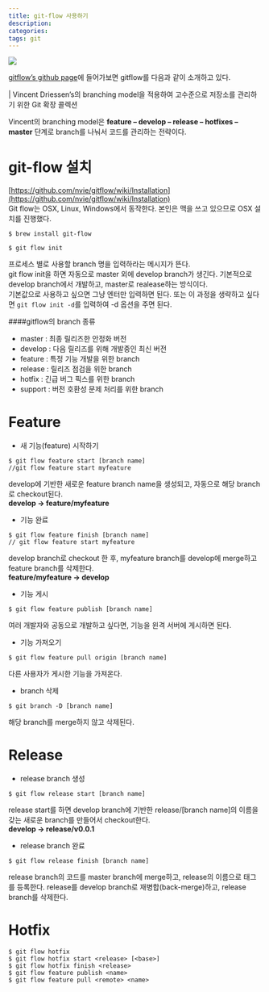 ```yaml
---
title: git-flow 사용하기
description: 
categories: 
tags: git
---
```


![](https://blog.axosoft.com/wp-content/uploads/2017/01/git-flow-og.png)

[gitflow’s github page]((https://github.com/nvie/gitflow))에 들어가보면 gitflow를 다음과 같이 소개하고 있다.

| Vincent Driessen’s의 branching model을 적용하여 고수준으로 저장소를 관리하기 위한 Git 확장 콜렉션

Vincent의 branching model은 **feature – develop – release – hotfixes – master** 단계로 branch를 나눠서 코드를 관리하는 전략이다.

# git-flow 설치

[https://github.com/nvie/gitflow/wiki/Installation](https://github.com/nvie/gitflow/wiki/Installation)<br/>
Git flow는 OSX, Linux, Windows에서 동작한다. 본인은 맥을 쓰고 있으므로 OSX 설치를 진행했다.
```
$ brew install git-flow
```
```
$ git flow init
```
프로세스 별로 사용할 branch 명을 입력하라는 메시지가 뜬다.<br/>
git flow init을 하면 자동으로 master 외에 develop branch가 생긴다. 기본적으로 develop branch에서 개발하고, master로 realease하는 방식이다.<br/>
기본값으로 사용하고 싶으면 그냥 엔터만 입력하면 된다. 또는 이 과정을 생략하고 싶다면 `git flow init -d`를 입력하여 -d 옵션을 주면 된다.

####gitflow의 branch 종류
* master : 최종 릴리즈한 안정화 버전
* develop : 다음 릴리즈를 위해 개발중인 최신 버전
* feature : 특정 기능 개발을 위한 branch
* release : 릴리즈 점검을 위한 branch
* hotfix : 긴급 버그 픽스를 위한 branch
* support : 버전 호환성 문제 처리를 위한 branch

# Feature

* 새 기능(feature) 시작하기
```
$ git flow feature start [branch name]
//git flow feature start myfeature
```

develop에 기반한 새로운 feature branch name을 생성되고, 자동으로 해당 branch로 checkout된다.<br/>
**develop -> feature/myfeature**

* 기능 완료
```
$ git flow feature finish [branch name]
// git flow feature start myfeature
```

develop branch로 checkout 한 후, myfeature branch를 develop에 merge하고 feature branch를 삭제한다.<br/>
**feature/myfeature -> develop**

* 기능 게시
```
$ git flow feature publish [branch name]
```

여러 개발자와 공동으로 개발하고 싶다면, 기능을 윈격 서버에 게시하면 된다.

* 기능 가져오기
```
$ git flow feature pull origin [branch name]
```

다른 사용자가 게시한 기능을 가져온다.

* branch 삭제
```
$ git branch -D [branch name]
```

해당 branch를 merge하지 않고 삭제된다.

# Release

* release branch 생성
```
$ git flow release start [branch name]
```

release start를 하면 develop branch에 기반한 release/[branch name]의 이름을 갖는 새로운 branch를 만들어서 checkout한다.<br/>
**develop -> release/v0.0.1**

* release branch 완료
```
$ git flow release finish [branch name]
```

release branch의 코드를 master branch에 merge하고, release의 이름으로 태그를 등록한다. release를 develop branch로 재병합(back-merge)하고, release branch를 삭제한다.

# Hotfix

```
$ git flow hotfix
$ git flow hotfix start <release> [<base>]
$ git flow hotfix finish <release>
$ git flow feature publish <name>
$ git flow feature pull <remote> <name>
```
